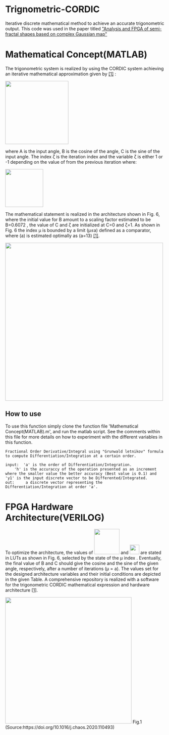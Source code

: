 # Trignometric-CORDIC
Iterative discrete mathematical method to achieve an accurate trigonometric output. This code was used in the paper titled ["Analysis and FPGA of semi-fractal shapes based on complex Gaussian map"](https://doi.org/10.1016/j.chaos.2020.110493) 

# Mathematical Concept(MATLAB)

The trigonometric system is realized by using the CORDIC system achieving an iterative mathematical approximation given by [[1]](https://doi.org/10.1016/j.chaos.2020.110493) :

<img src="https://user-images.githubusercontent.com/44608585/105712967-3a355580-5f23-11eb-990c-2801856c35f0.png" width="200">

where A is the input angle, B is the cosine of the angle, C is the sine of the input angle. The index ζ is the iteration index and the variable ζ is either 1 or -1 depending on the value of  from the previous iteration where:

<img src="https://user-images.githubusercontent.com/44608585/105713342-b3cd4380-5f23-11eb-8788-6f1a3c931683.png" width="120">


The mathematical statement is realized in the architecture shown in Fig. 6, where the initial value for B amount to a scaling factor estimated to be B=0.6072 , the value of C and ζ are initialized at C=0 and ζ=1. As shown in Fig. 6 the index μ is bounded by a limit (μ≤a) defined as a comparator, where (a) is estimated optimally as (a=13) [[1]](https://doi.org/10.1016/j.chaos.2020.110493). 

<img src="https://user-images.githubusercontent.com/44608585/105723646-af0e8c80-5f2f-11eb-9a10-868e32c566e4.png" width="500">

## How to use
To use this function simply clone the function file 'Mathematical Concept(MATLAB).m', and run the matlab script. See the comments within this file for more details on how to experiment with the different variables in this function. 

    Fractional Order Derivative/Integral using "Grunwald letnikov" formula to compute Differentiation/Integration at a certain order.

    input: 	'a' is the order of Differentiation/Integration.
		'h' is the accuraccy of the operation presented as an increment where the smaller value the better accuracy (Best value is 0.1) and 'y1' is the input discrete vector to be Differented/Integrated.
    out: 	 a discrete vector representing the Differentiation/Integration at order 'a'.




# FPGA Hardware Architecture(VERILOG)

To optimize the architecture, the values of <img src="https://user-images.githubusercontent.com/44608585/105716962-348e3e80-5f28-11eb-9324-511173801623.png" width="80"> and <img src="https://user-images.githubusercontent.com/44608585/105719993-9308ec00-5f2b-11eb-9070-2a1c28cc0cc0.png" width="30"> are stated in LUTs as shown in Fig. 6, selected by the state of the μ index . Eventually, the final value of B and C should give the cosine and the sine of the given angle, respectively, after a number of iterations (μ = a). The values set for the designed architecture variables and their initial conditions are depicted in the given Table. A comprehensive repository is realized with a software for the trigonometric CORDIC mathematical expression and hardware architecture [[1]](https://doi.org/10.1016/j.chaos.2020.110493).



<img src="https://ars.els-cdn.com/content/image/1-s2.0-S0960077920308857-gr6.jpg" width="400">
Fig.1 (Source:https://doi.org/10.1016/j.chaos.2020.110493)







